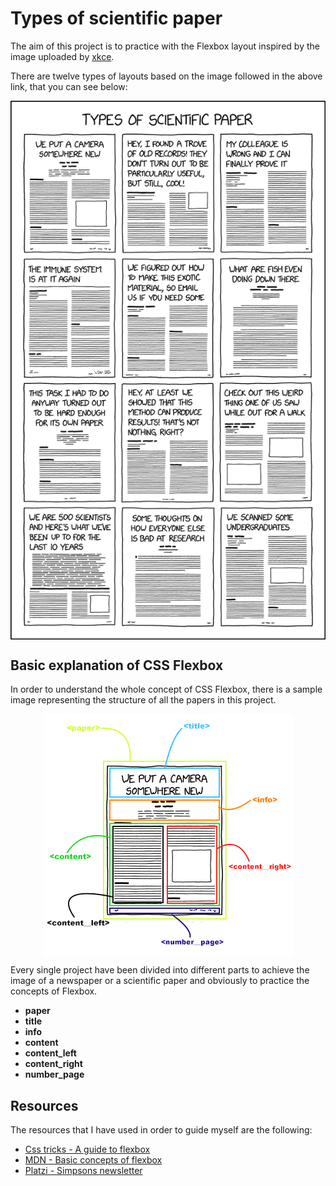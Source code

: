 # Types of scientific paper

The aim of this project is to practice with the Flexbox layout inspired by the image uploaded by [xkce](https://xkcd.com/2456/).

There are twelve types of layouts based on the image followed in the above link, that you can see below:

<p align="center" width="435">
    <img align="center" src="https://github.com/jgcarrillo/scientific-layout-flexbox/blob/main/assets/types_of_scientific_paper.png" />
</p>

## Basic explanation of CSS Flexbox

In order to understand the whole concept of CSS Flexbox, there is a sample image representing the structure of all the papers in this project.

<p align="center" width="399">
    <img align="center" src="https://github.com/jgcarrillo/scientific-layout-flexbox/blob/main/assets/info_layout.jpg" />
</p>

Every single project have been divided into different parts to achieve the image of a newspaper or a scientific paper and obviously to practice the concepts of Flexbox.

- **paper**
- **title**
- **info**
- **content**
- **content_left**
- **content_right**
- **number_page**

## Resources

The resources that I have used in order to guide myself are the following:

- [Css tricks - A guide to flexbox](https://css-tricks.com/snippets/css/a-guide-to-flexbox/)
- [MDN - Basic concepts of flexbox](https://developer.mozilla.org/es/docs/Web/CSS/CSS_Flexible_Box_Layout/Basic_Concepts_of_Flexbox)
- [Platzi - Simpsons newsletter](https://platzi.com/blog/periodico-simpsons-css/)

